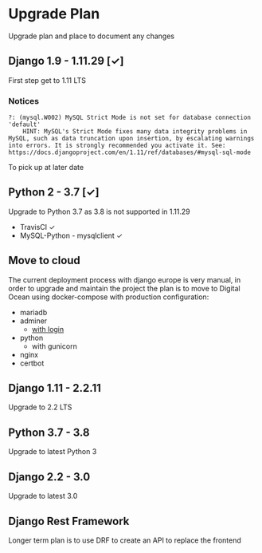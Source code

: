 # Upgrade Plan

Upgrade plan and place to document any changes

## Django 1.9 - 1.11.29 [&check;]

First step get to 1.11 LTS

### Notices

```
?: (mysql.W002) MySQL Strict Mode is not set for database connection 'default'
	HINT: MySQL's Strict Mode fixes many data integrity problems in MySQL, such as data truncation upon insertion, by escalating warnings into errors. It is strongly recommended you activate it. See: https://docs.djangoproject.com/en/1.11/ref/databases/#mysql-sql-mode
```

To pick up at later date

## Python 2 - 3.7 [&check;]

Upgrade to Python 3.7 as 3.8 is not supported in 1.11.29

* TravisCI &check;
* MySQL-Python - mysqlclient &check;

## Move to cloud

The current deployment process with django europe is very manual,
in order to upgrade and maintain the project the plan is to move
to Digital Ocean using docker-compose with production configuration:

* mariadb
* adminer
  * [with login](https://www.adminer.org/en/extension/)
* python
  * with gunicorn
* nginx
* certbot

## Django 1.11 - 2.2.11

Upgrade to 2.2 LTS

## Python 3.7 - 3.8

Upgrade to latest Python 3

## Django 2.2 - 3.0

Upgrade to latest 3.0

## Django Rest Framework

Longer term plan is to use DRF to create an API to replace the frontend